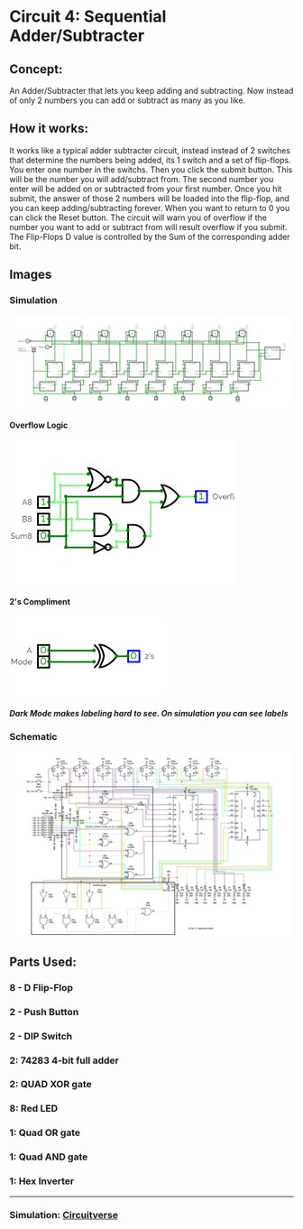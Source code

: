 # Circuit 4: Sequential Adder/Subtracter
## Concept:
An Adder/Subtracter that lets you keep adding and subtracting. Now instead of only 2 numbers you can add or subtract as many as you like.
## How it works:
It works like a typical adder subtracter circuit, instead instead of 2 switches that determine the numbers being added, its 1 switch and a set of flip-flops. You enter one number in the switchs. Then you click the submit button. This will be the number you will add/subtract from. The second number you enter will be added on or subtracted from your first number. Once you hit submit, the answer of those 2 numbers will be loaded into the flip-flop, and you can keep adding/subtracting forever. When you want to return to 0 you can click the Reset button. The circuit will warn you of overflow if the number you want to add or subtract from will result overflow if you submit. The Flip-Flops D value is controlled by the Sum of the corresponding adder bit.

## Images
### Simulation
![Circuit 4 Simulation](Circuit_4_Simulation.png)
#### Overflow Logic
![Circuit 4 Simulation: Overflow](Overflow_Logic.png)
#### 2's Compliment
![Circuit 4 Simulation: 2's Compliment](2s_Compliment.png)
##### Dark Mode makes labeling hard to see. On simulation you can see labels

### Schematic
![Circuit 4 Schematic](Circuit_4_Schematic.jpg)


## Parts Used:
### 8 - D Flip-Flop
### 2 - Push Button
### 2 - DIP Switch
### 2: 74283 4-bit full adder
### 2: QUAD XOR gate
### 8: Red LED
### 1: Quad OR gate
### 1: Quad AND gate
### 1: Hex Inverter
***
### Simulation: [Circuitverse](https://circuitverse.org/users/266288/projects/sequential-adder-6b3885f1-8d23-4b58-8af6-ee33cb3daf25)
